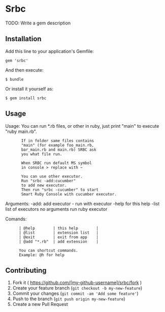 # Srbc

TODO: Write a gem description

## Installation

Add this line to your application's Gemfile:

    gem 'srbc'

And then execute:

    $ bundle

Or install it yourself as:

    $ gem install srbc

## Usage

Usage:    You can run *.rb files, or
           other in ruby, just print "main"
           to execute "ruby main.rb".

           If in folder same files contains
           "main" (for example foo_main.rb,
           bar_main.rb and main.rb) SRBC ask
           you what file run.

           When SRBC run default MS symbol
           in console > replace with ~

           You can use other executor.
           Run "srbc -add:cucumber"
           to add new executor.
           Then run "srbc -cucumber" to start
           Smart Ruby Console with cucumber executor.


Arguments:
           -add:<exexutor>      add executor
           -<executor>          run with executor
           -help                for this help
           -list                list of executors
           no arguments         run ruby executor


 Comands:

          | @help        | this help        |
          | @list        | extension list   |
          | @exit        | exit from app    |
          | @add "*.rb"  | add extension    |

          You can shortcut commands.
          Example: @h for help

## Contributing

1. Fork it ( https://github.com/[my-github-username]/srbc/fork )
2. Create your feature branch (`git checkout -b my-new-feature`)
3. Commit your changes (`git commit -am 'Add some feature'`)
4. Push to the branch (`git push origin my-new-feature`)
5. Create a new Pull Request

